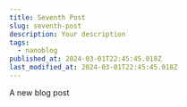 ```yaml
---
title: Seventh Post
slug: seventh-post
description: Your description
tags:
  - nanoblog
published_at: 2024-03-01T22:45:45.018Z
last_modified_at: 2024-03-01T22:45:45.018Z
---
```


A new blog post